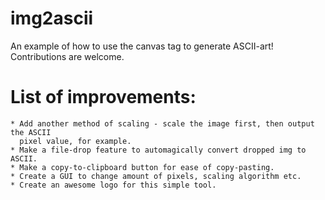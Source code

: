 # img2ascii

An example of how to use the canvas tag to generate ASCII-art! Contributions are welcome. 

# List of improvements:
	* Add another method of scaling - scale the image first, then output the ASCII 
	  pixel value, for example.
	* Make a file-drop feature to automagically convert dropped img to ASCII.
	* Make a copy-to-clipboard button for ease of copy-pasting.
	* Create a GUI to change amount of pixels, scaling algorithm etc.
	* Create an awesome logo for this simple tool.
